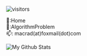  
 ![visitors](https://visitor-badge.glitch.me/badge?page_id=xhwhht.xhwhht) 
 <br/>


:telescope::Home  
:seedling::AlgorithmProblem  
:mailbox:: macrad(at)foxmail(dot)com

<p align="left">
<img src="https://github-readme-stats.vercel.app/api?username=xhwhht&show_icons=true&theme=solarized-light&count_private=true&" alt="My Github Stats" />

<!-- 
<p align="center"> 
<b> Welcome To My Home Pag <br>
<img src="https://profile-counter.glitch.me/xhwhht/count.svg" height="34" width="270" />
</p>

**xhwhht/xhwhht** is a ✨ _special_ ✨ repository because its `README.md` (this file) appears on your GitHub profile.

Here are some ideas to get you started:

🔭 I’m currently working on ...
- 🌱 I’m currently learning ...
- 👯 I’m looking to collaborate on ...
- 🤔 I’m looking for help with ...
- 💬 Ask me about ...
- 📫 How to reach me: ...
- 😄 Pronouns: ...
- ⚡ Fun fact: ...

